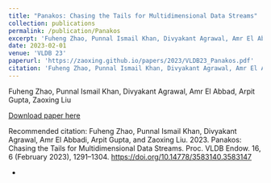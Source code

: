 ```yaml
---
title: "Panakos: Chasing the Tails for Multidimensional Data Streams"
collection: publications
permalink: /publication/Panakos
excerpt: 'Fuheng Zhao, Punnal Ismail Khan, Divyakant Agrawal, Amr El Abbadi, Arpit Gupta, and Zaoxing Liu'
date: 2023-02-01
venue: 'VLDB 23'
paperurl: 'https://zaoxing.github.io/papers/2023/VLDB23_Panakos.pdf'
citation: 'Fuheng Zhao, Punnal Ismail Khan, Divyakant Agrawal, Amr El Abbadi, Arpit Gupta, and Zaoxing Liu. 2023. Panakos: Chasing the Tails for Multidimensional Data Streams. Proc. VLDB Endow. 16, 6 (February 2023), 1291–1304. https://doi.org/10.14778/3583140.3583147'
---
```

Fuheng Zhao, Punnal Ismail Khan, Divyakant Agrawal, Amr El Abbad, Arpit Gupta, Zaoxing Liu

[Download paper here](https://zaoxing.github.io/papers/2023/VLDB23_Panakos.pdf)

Recommended citation: Fuheng Zhao, Punnal Ismail Khan, Divyakant Agrawal, Amr El Abbadi, Arpit Gupta, and Zaoxing Liu. 2023. Panakos: Chasing the Tails for Multidimensional Data Streams. Proc. VLDB Endow. 16, 6 (February 2023), 1291–1304. https://doi.org/10.14778/3583140.3583147

-